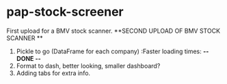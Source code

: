 # pap-stock-screener

First upload for a BMV stock scanner.
**SECOND UPLOAD OF BMV STOCK SCANNER **

1) Pickle to go (DataFrame for each company) :Faster loading times: **--DONE --**
2) Format to dash, better looking, smaller dashboard? 
3) Adding tabs for extra info. 
